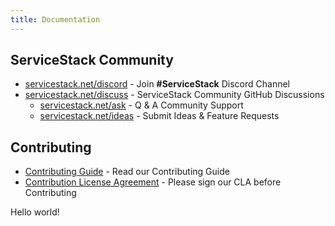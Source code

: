 ```yaml
---
title: Documentation
---
```


## ServiceStack Community

- [servicestack.net/discord](https://servicestack.net/discord) - Join **#ServiceStack** Discord Channel
- [servicestack.net/discuss](https://servicestack.net/discuss) - ServiceStack Community GitHub Discussions
    - [servicestack.net/ask](https://servicestack.net/ask) - Q & A Community Support
    - [servicestack.net/ideas](https://servicestack.net/ideas) - Submit Ideas & Feature Requests

## Contributing

- [Contributing Guide](https://docs.servicestack.net/contributing) - Read our Contributing Guide
- [Contribution License Agreement](https://docs.google.com/forms/d/16Op0fmKaqYtxGL4sg7w_g-cXXyCoWjzppgkuqzOeKyk/viewform) - Please sign our CLA before Contributing


Hello world!
